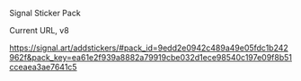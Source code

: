 
Signal Sticker Pack

Current URL, v8

https://signal.art/addstickers/#pack_id=9edd2e0942c489a49e05fdc1b242962f&pack_key=ea61e2f939a8882a79919cbe032d1ece98540c197e09f8b51cceaea3ae7641c5





